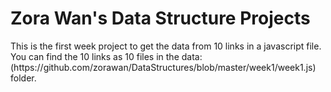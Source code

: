 <h1>Zora Wan's Data Structure Projects</h1>
<body>This is the first week project to get the data from 10 links in a javascript file. You can find the 10 links as 10 files in the data: (https://github.com/zorawan/DataStructures/blob/master/week1/week1.js) folder.
